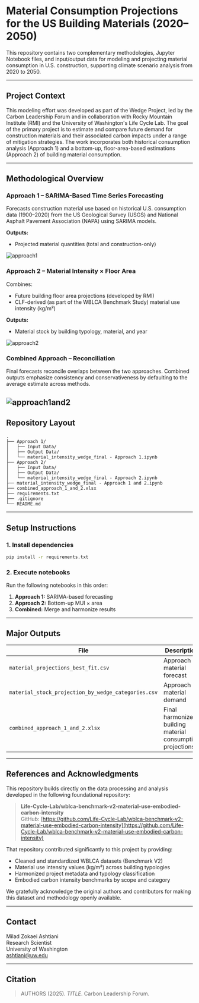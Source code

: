 # Material Consumption Projections for the US Building Materials (2020–2050)

This repository contains two complementary methodologies, Jupyter Notebook files, and input/output data for modeling and projecting material consumption in U.S. construction, supporting climate scenario analysis from 2020 to 2050.

---

## Project Context

This modeling effort was developed as part of the Wedge Project, led by the Carbon Leadership Forum and in collaboration with Rocky Mountain Institute (RMI) and the University of Washington's Life Cycle Lab. The goal of the primary project is to estimate and compare future demand for construction materials and their associated carbon impacts under a range of mitigation strategies. The work incorporates both historical consumption analysis (Approach 1) and a bottom-up, floor-area-based estimations (Approach 2) of building material consumption.

---

## Methodological Overview

### Approach 1 – SARIMA-Based Time Series Forecasting

Forecasts construction material use based on historical U.S. consumption data (1900–2020) from the US Geological Survey (USGS) and National Asphalt Pavement Association (NAPA) using SARIMA models.

**Outputs:**
- Projected material quantities (total and construction-only)

![approach1](https://github.com/user-attachments/assets/9eba7491-dddd-4d8f-90ff-edd9813ef755)

### Approach 2 – Material Intensity × Floor Area

Combines:
- Future building floor area projections (developed by RMI)
- CLF-derived (as part of the WBLCA Benchmark Study) material use intensity (kg/m²)

**Outputs:**
- Material stock by building typology, material, and year

![approach2](https://github.com/user-attachments/assets/33d905e6-2cec-44fe-bc8f-4bf015b2a9cc)

### Combined Approach – Reconciliation

Final forecasts reconcile overlaps between the two approaches. Combined outputs emphasize consistency and conservativeness by defaulting to the average estimate across methods.

![approach1and2](https://github.com/user-attachments/assets/311f49f9-0d36-4d62-b5f1-f825b66f3d1f)
---

## Repository Layout

```plaintext
.
├── Approach 1/
│   ├── Input Data/
│   ├── Output Data/
│   └── material_intensity_wedge_final - Approach 1.ipynb
├── Approach 2/
│   ├── Input Data/
│   ├── Output Data/
│   └── material_intensity_wedge_final - Approach 2.ipynb
├── material_intensity_wedge_final - Approach 1 and 2.ipynb
├── combined_approach_1_and_2.xlsx
├── requirements.txt
├── .gitignore
└── README.md
```

---

## Setup Instructions

### 1. Install dependencies

```bash
pip install -r requirements.txt
```

### 2. Execute notebooks

Run the following notebooks in this order:

1. **Approach 1:** SARIMA-based forecasting
2. **Approach 2:** Bottom-up MUI × area
3. **Combined:** Merge and harmonize results

---

## Major Outputs

| File                                            | Description                              |
|-------------------------------------------------|------------------------------------------|
| `material_projections_best_fit.csv`            | Approach 1: material forecast             |
| `material_stock_projection_by_wedge_categories.csv` | Approach 2: material demand           |
| `combined_approach_1_and_2.xlsx`               | Final harmonized building material consumption projections       |


---

## References and Acknowledgments

This repository builds directly on the data processing and analysis developed in the following foundational repository:

> **Life-Cycle-Lab/wblca-benchmark-v2-material-use-embodied-carbon-intensity**  
> GitHub: [https://github.com/Life-Cycle-Lab/wblca-benchmark-v2-material-use-embodied-carbon-intensity](https://github.com/Life-Cycle-Lab/wblca-benchmark-v2-material-use-embodied-carbon-intensity)

That repository contributed significantly to this project by providing:

- Cleaned and standardized WBLCA datasets (Benchmark V2)
- Material use intensity values (kg/m²) across building typologies
- Harmonized project metadata and typology classification
- Embodied carbon intensity benchmarks by scope and category

We gratefully acknowledge the original authors and contributors for making this dataset and methodology openly available.

---

## Contact

Milad Zokaei Ashtiani  
Research Scientist  
University of Washington  
[ashtiani@uw.edu](mailto:ashtiani@uw.edu)

---

## Citation

> AUTHORS (2025). *TITLE*. Carbon Leadership Forum.
